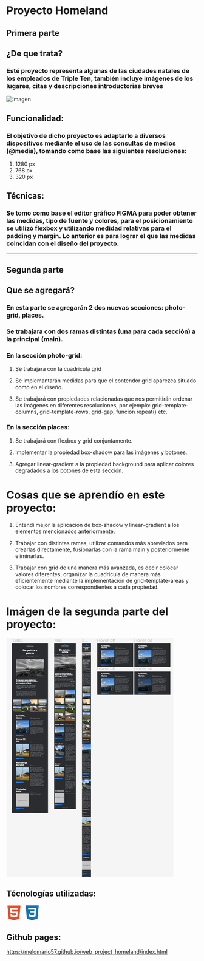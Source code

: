 # Proyecto Homeland

## Primera parte

## ¿De que trata?

### Esté proyecto representa algunas de las ciudades natales de los empleados de Triple Ten, también incluye imágenes de los lugares, citas y descripciones introductorias breves

![imagen](https://github.com/Melomario57/web_project_homeland/assets/146278966/388abff4-91be-4e6c-9dd7-a1a3fed6f093)

## Funcionalidad:

### El objetivo de dicho proyecto es adaptarlo a diversos dispositivos mediante el uso de las consultas de medios (@media), tomando como base las siguientes resoluciones:

1. 1280 px
2. 768 px
3. 320 px

## Técnicas:

### Se tomo como base el editor gráfico FIGMA para poder obtener las medidas, tipo de fuente y colores, para el posicionamiento se utilizó flexbox y utilizando medidad relativas para el padding y margin. Lo anterior es para lograr el que las medidas coincidan con el diseño del proyecto.

---

## Segunda parte

## Que se agregará?

### En esta parte se agregarán 2 dos nuevas secciones: photo-grid, places.

### Se trabajara con dos ramas distintas (una para cada sección) a la principal (main).

### En la sección photo-grid:

1. Se trabajara con la cuadrícula grid

2. Se implemantarán medidas para que el contendor grid aparezca situado como en el diseño.

3. Se trabajará con propiedades relacionadas que nos permitirán ordenar las imágenes en diferentes resoluciones, por ejemplo: grid-template-columns, grid-template-rows, grid-gap, función repeat() etc.

### En la sección places:

1. Se trabajará con flexbox y grid conjuntamente.

2. Implementar la propiedad box-shadow para las imágenes y botones.

3. Agregar linear-gradient a la propiedad background para aplicar colores degradados a los botones de esta sección.

# Cosas que se aprendío en este proyecto:

1. Entendí mejor la aplicación de box-shadow y linear-gradient a los elementos mencionados anteriormente.

2. Trabajar con distintas ramas, utilizar comandos más abreviados para crearlas directamente, fusionarlas con la rama main y posteriormente eliminarlas.

3. Trabajar con grid de una manera más avanzada, es decir colocar valores diferentes, organizar la cuadrícula de manera más eficientemente mediante la implementación de grid-template-areas y colocar los nombres correspondientes a cada propiedad.

# Imágen de la segunda parte del proyecto:

![alt text](<Captura de pantalla 2024-05-14 173939.png>)

## Técnologías utilizadas:

<img src="https://github.com/devicons/devicon/blob/master/icons/html5/html5-plain.svg" title="HTML5" alt="HTML" width="40" height="40"/>&nbsp;
<img src="https://github.com/devicons/devicon/blob/master/icons/css3/css3-plain.svg" title="HTML5" alt="HTML" width="40" height="40"/>&nbsp;

## Github pages:

https://melomario57.github.io/web_project_homeland/index.html
